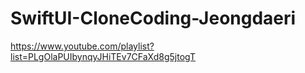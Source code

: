 # SwiftUI-CloneCoding-Jeongdaeri

https://www.youtube.com/playlist?list=PLgOlaPUIbynqyJHiTEv7CFaXd8g5jtogT

